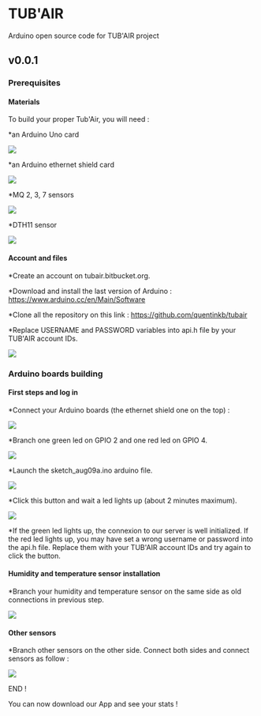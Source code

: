 # TUB'AIR
Arduino open source code for TUB'AIR project
## v0.0.1



### Prerequisites

#### Materials

To build your proper Tub'Air, you will need :

*an Arduino Uno card

![](http://nsa38.casimages.com/img/2016/08/30/160830025224881695.jpg)

*an Arduino ethernet shield card

![](http://nsa38.casimages.com/img/2016/08/30/160830025442342397.jpg)

*MQ 2, 3, 7 sensors

![](http://nsa38.casimages.com/img/2016/08/30/mini_16083003012993680.jpg)

*DTH11 sensor

![](http://nsa37.casimages.com/img/2016/08/30/mini_160830030001605707.jpg)



#### Account and files
 
*Create an account on tubair.bitbucket.org.

*Download and install the last version of Arduino : https://www.arduino.cc/en/Main/Software

*Clone all the repository on this link : https://github.com/quentinkb/tubair

*Replace USERNAME and PASSWORD variables into api.h file by your TUB'AIR account IDs.

![](http://nsa38.casimages.com/img/2016/08/17/160817104452784409.png)


### Arduino boards building


#### First steps and log in

*Connect your Arduino boards (the ethernet shield one on the top) :

![](http://nsa38.casimages.com/img/2016/08/17/mini_160817114924506168.jpg)

*Branch one green led on GPIO 2 and one red led on GPIO 4. 

![](http://nsa38.casimages.com/img/2016/08/17/160817121623409266.png)

*Launch the sketch_aug09a.ino arduino file.

![](http://nsa38.casimages.com/img/2016/08/17/160817121848377371.png)

*Click this button and wait a led lights up (about 2 minutes maximum).

![](http://nsa37.casimages.com/img/2016/08/17/160817122152909792.png)

*If the green led lights up, the connexion to our server is well initialized. If the red led lights up, you may have set a wrong username or password into the api.h file. Replace them with your TUB'AIR account IDs and try again to click the button.


#### Humidity and temperature sensor installation

*Branch your humidity and temperature sensor on the same side as old connections in previous step.

![](http://nsa38.casimages.com/img/2016/08/17/160817025413718421.png)

#### Other sensors

*Branch other sensors on the other side. Connect both sides and connect sensors as follow :

![](http://nsa37.casimages.com/img/2016/08/17/160817031113671585.png)



END !

You can now download our App and see your stats !
